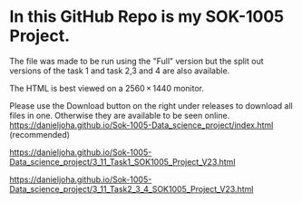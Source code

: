 # In this GitHub Repo is my SOK-1005 Project.

The file was made to be run using the "Full" version but the split out versions of the task 1 and task 2,3 and 4 are also available.

The HTML is best viewed on a 2560 × 1440 monitor. 

Please use the Download button on the right under releases to download all files in one. Otherwise they are available to be seen online.
https://danieljoha.github.io/Sok-1005-Data_science_project/index.html  (recommended)

https://danieljoha.github.io/Sok-1005-Data_science_project/3_11_Task1_SOK1005_Project_V23.html

https://danieljoha.github.io/Sok-1005-Data_science_project/3_11_Task2_3_4_SOK1005_Project_V23.html

